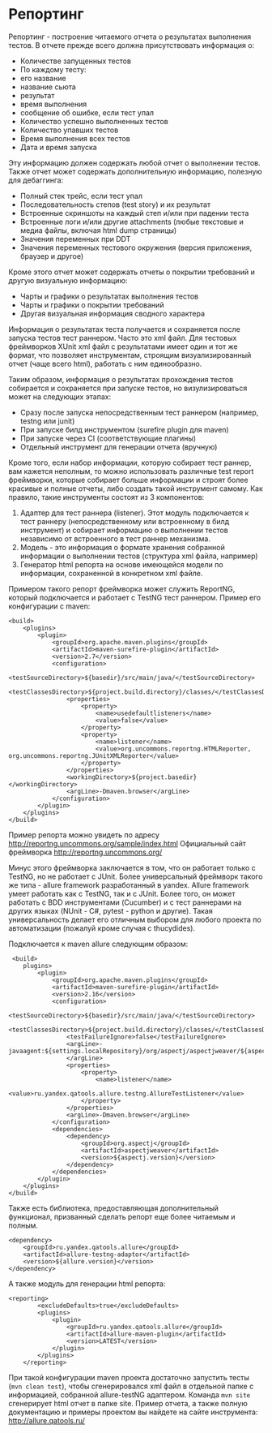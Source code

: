 # Репортинг
Репортинг - построение читаемого отчета о результатах выполнения тестов. В отчете прежде всего должна присутствовать информация о:
* Количестве запущенных тестов
* По каждому тесту:
 * его название
 * название сьюта
 * результат
 * время выполнения
 * сообщение об ошибке, если тест упал
* Количество успешно выполненных тестов
* Количество упавших тестов
* Время выполнения всех тестов
* Дата и время запуска

Эту информацию должен содержать любой отчет о выполнении тестов. Также отчет может содержать дополнительную информацию, полезную для дебаггинга:
* Полный стек трейс, если тест упал
* Последовательность степов (test story) и их результат
* Встроенные скриншоты на каждый степ и/или при падении теста
* Встроенные логи и/или другие attachments (любые текстовые и медиа файлы, включая html dump страницы)
* Значения переменных при DDT
* Значения переменных тестового окружения (версия приложения, браузер и другое)

Кроме этого отчет может содержать отчеты о покрытии требований и другую визуальную информацию:
* Чарты и графики о результатах выполнения тестов
* Чарты и графики о покрытии требований
* Другая визуальная информация сводного характера

Информация о результатах теста получается и сохраняется после запуска тестов тест раннером. Часто это xml файл. Для тестовых фреймворков XUnit xml файл с результатами имеет один и тот же формат, что позволяет инструментам, строящим визуализированный отчет (чаще всего html), работать с ним единообразно.

Таким образом, информация о результатах прохождения тестов собирается и сохраняется при запуске тестов, но визулизироваться может на следующих этапах:
* Сразу после запуска непосредственным тест раннером (например, testng или junit)
* При запуске билд инструментом (surefire plugin для maven)
* При запуске через CI (соответствующие плагины)
* Отдельный инструмент для генерации отчета (вручную)

Кроме того, если набор информации, которую собирает тест раннер, вам кажется неполным, то можно использовать различные test report фреймворки, которые собирает больше информации и строят более красивые и полные отчеты, либо создать такой инструмент самому. Как правило, такие инструменты состоят из 3 компонентов:
1. Адаптер для тест раннера (listener). Этот модуль подключается к тест раннеру (непосредственному или встроенному в билд инструмент) и собирает информацию о выполнении тестов независимо от встроенного в тест раннер механизма.
2. Модель - это информация о формате хранения собранной информации о выполнении тестов (структура xml файла, например)
3. Генератор html репорта на основе имеющейся модели по информации, сохраненной в конкретном xml файле.

Примером такого репорт фреймворка может служить ReportNG, который подключается и работает с TestNG тест раннером. Пример его конфигурации с maven:
```
<build>
    <plugins>
        <plugin>
            <groupId>org.apache.maven.plugins</groupId>
            <artifactId>maven-surefire-plugin</artifactId>
            <version>2.7</version>
            <configuration>
                <testSourceDirectory>${basedir}/src/main/java/</testSourceDirectory>
                <testClassesDirectory>${project.build.directory}/classes/</testClassesDirectory>
                <properties>
                    <property>
                        <name>usedefaultlisteners</name>
                        <value>false</value>
                    </property>
                    <property>
                        <name>listener</name>
                        <value>org.uncommons.reportng.HTMLReporter, org.uncommons.reportng.JUnitXMLReporter</value>
                    </property>
                </properties>
                <workingDirectory>${project.basedir}</workingDirectory>
                <argLine>-Dmaven.browser</argLine>
            </configuration>
        </plugin>
    </plugins>
</build>
```
Пример репорта можно увидеть по адресу http://reportng.uncommons.org/sample/index.html 
Официальный сайт фреймворка http://reportng.uncommons.org/

Минус этого фреймворка заключается в том, что он работает только с TestNG, но не работает с JUnit. Более универсальный фреймворк такого же типа - allure framework разработанный в yandex.
Allure framework умеет работать как с TestNG, так и с JUnit. Более того, он может работать с BDD инструментами (Cucumber) и с тест раннерами на других языках (NUnit - С#, pytest - python и другие). Такая универсальность делает его отличным выбором для любого проекта по автоматизации (пожалуй кроме случая с thucydides).

Подключается к maven allure следующим образом:
```
 <build>
    plugins>
        <plugin>
            <groupId>org.apache.maven.plugins</groupId>
            <artifactId>maven-surefire-plugin</artifactId>
            <version>2.16</version>
            <configuration>
                <testSourceDirectory>${basedir}/src/main/java/</testSourceDirectory>
                <testClassesDirectory>${project.build.directory}/classes/</testClassesDirectory>
                <testFailureIgnore>false</testFailureIgnore>
                <argLine>-javaagent:${settings.localRepository}/org/aspectj/aspectjweaver/${aspectj.version}/aspectjweaver-${aspectj.version}.jar
                </argLine>
                <properties>
                    <property>
                        <name>listener</name>
                        <value>ru.yandex.qatools.allure.testng.AllureTestListener</value>
                    </property>
                </properties>
                <argLine>-Dmaven.browser</argLine>
            </configuration>
            <dependencies>
                <dependency>
                    <groupId>org.aspectj</groupId>
                    <artifactId>aspectjweaver</artifactId>
                    <version>${aspectj.version}</version>
                </dependency>
            </dependencies>
        </plugin>
    </plugins>
</build>
```
Также есть библиотека, предоставляющая дополнительный функционал, призванный сделать репорт еще более читаемым и полным.
```
<dependency>
    <groupId>ru.yandex.qatools.allure</groupId>
    <artifactId>allure-testng-adaptor</artifactId>
    <version>${allure.version}</version>
</dependency>
```
А также модуль для генерации html репорта:
```
<reporting>
        <excludeDefaults>true</excludeDefaults>
        <plugins>
            <plugin>
                <groupId>ru.yandex.qatools.allure</groupId>
                <artifactId>allure-maven-plugin</artifactId>
                <version>LATEST</version>
            </plugin>
        </plugins>
    </reporting>
```
При такой конфигурации maven проекта достаточно запустить тесты (<code>mvn clean test</code>), чтобы сгенерировался xml файл в отдельной папке с информацией, собранной allure-testNG адаптером. Команда <code>mvn site</code> сгенерирует html отчет в папке site. Пример отчета, а также полную документацию и примеры проектом вы найдете на сайте инструмента: http://allure.qatools.ru/



